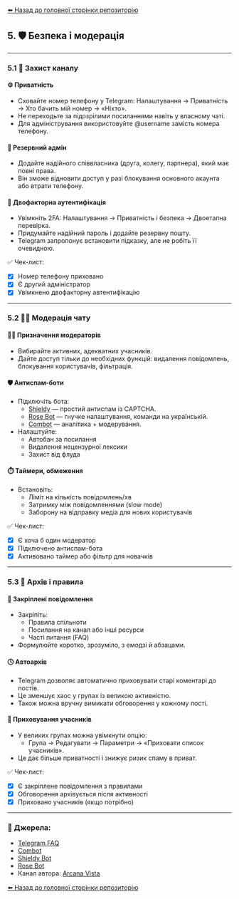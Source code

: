 <!--
Title: Безпека і модерація Telegram-каналу
Description: Як захистити канал, призначити модераторів, увімкнути двофакторну автентифікацію, боротися зі спамом та налаштувати правила спільноти.
Author: Arcana Vista
URL: https://t.me/+OU1lpTQbSpA3OTdi
-->

[⬅️ Назад до головної сторінки репозиторію](https://github.com/ArcanaVista/Telegram-Lab)

## 5. 🛡️ Безпека і модерація <a name="5безпека-і-модерація"></a>

---

### 5.1 🔐 Захист каналу <a name="51захист-каналу"></a>

#### ⚙️ Приватність <a name="51приватність"></a>
- Сховайте номер телефону у Telegram: Налаштування → Приватність → Хто бачить мій номер → «Ніхто».
- Не переходьте за підозрілими посиланнями навіть у власному чаті.
- Для адміністрування використовуйте @username замість номера телефону.

#### 👥 Резервний адмін <a name="51резервний-адмін"></a>
- Додайте надійного співвласника (друга, колегу, партнера), який має повні права.
- Він зможе відновити доступ у разі блокування основного акаунта або втрати телефону.

#### 🔑 Двофакторна аутентифікація <a name="51двофакторна-автентифікація"></a>
- Увімкніть 2FA: Налаштування → Приватність і безпека → Двоетапна перевірка.
- Придумайте надійний пароль і додайте резервну пошту.
- Telegram запропонує встановити підказку, але не робіть її очевидною.

✅ Чек-лист:
- [x] Номер телефону приховано
- [x] Є другий адміністратор
- [x] Увімкнено двофакторну автентифікацію

---

### 5.2 🧑‍⚖️ Модерація чату <a name="52модерація-чату"></a>

#### 🧑‍⚖️ Призначення модераторів <a name="52призначення-модераторів"></a>
- Вибирайте активних, адекватних учасників.
- Дайте доступ тільки до необхідних функцій: видалення повідомлень, блокування користувачів, фільтрація.

#### 🛡️ Антиспам-боти <a name="52антиспам-боти"></a>
- Підключіть бота:
  - [Shieldy](https://t.me/Shieldy_bot) — простий антиспам із CAPTCHA.
  - [Rose Bot](https://t.me/MissRose_bot) — гнучке налаштування, команди на українській.
  - [Combot](https://combot.org) — аналітика + модерування.
- Налаштуйте:
  - Автобан за посилання
  - Видалення нецензурної лексики
  - Захист від флуда

#### ⏱️ Таймери, обмеження <a name="52таймери-обмеження"></a>
- Встановіть:
  - Ліміт на кількість повідомлень/хв
  - Затримку між повідомленнями (slow mode)
  - Заборону на відправку медіа для нових користувачів

✅ Чек-лист:
- [x] Є хоча б один модератор
- [x] Підключено антиспам-бота
- [x] Активовано таймер або фільтр для новачків

---

### 5.3 📂 Архів і правила <a name="53архів-і-правила"></a>

#### 📌 Закріплені повідомлення <a name="53закріплені-повідомлення"></a>
- Закріпіть:
  - Правила спільноти
  - Посилання на канал або інші ресурси
  - Часті питання (FAQ)
- Формулюйте коротко, зрозуміло, з емодзі й абзацами.

#### 🕓 Автоархів <a name="53автоархів"></a>
- Telegram дозволяє автоматично приховувати старі коментарі до постів.
- Це зменшує хаос у групах із великою активністю.
- Також можна вручну вимикати обговорення у кожному пості.

#### 🙈 Приховування учасників <a name="53приховування-учасників"></a>
- У великих групах можна увімкнути опцію:
  - Група → Редагувати → Параметри → «Приховати список учасників».
- Це дає більше приватності і знижує ризик спаму в приват.

✅ Чек-лист:
- [x] Є закріплене повідомлення з правилами
- [x] Обговорення архівується після активності
- [x] Приховано учасників (якщо потрібно)

---

### 🔗 Джерела:

- [Telegram FAQ](https://telegram.org/faq)
- [Combot](https://combot.org/)
- [Shieldy Bot](https://t.me/Shieldy_bot)
- [Rose Bot](https://t.me/MissRose_bot)
- Канал автора: [Arcana Vista](https://t.me/+OU1lpTQbSpA3OTdi)

[⬅️ Назад до головної сторінки репозиторію](https://github.com/ArcanaVista/Telegram-Lab)